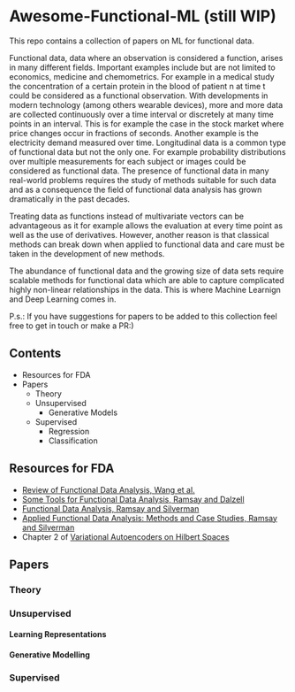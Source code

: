 # Awesome-Functional-ML (still WIP)
This repo contains a collection of papers on ML for functional data. 

Functional data, data where an observation is considered a function, arises in many different fields. Important examples include but are not limited to economics, medicine and chemometrics. For example in a medical study the concentration of a certain protein in the blood of patient n at time t could be considered as a functional observation. With developments in modern technology (among others wearable devices), more and more data are collected continuously over a time interval or discretely at many time points in an interval. This is for example the case in the stock market where price changes occur in fractions of seconds. Another example is the electricity demand measured over time. Longitudinal data is a common type of functional data but not the only one. For example probability distributions over multiple measurements for each subject or images could be considered as functional data. The presence of functional data in many real-world problems requires the study of methods suitable for such data and as a consequence the field of functional data analysis has grown dramatically in the past decades.

Treating data as functions instead of multivariate vectors can be advantageous as it for example allows the evaluation at every time point as well as the use of derivatives. However, another reason is that classical methods can break down when applied to functional data and care must be taken in the development of new methods.

The abundance of functional data and the growing size of data sets require scalable methods for functional data which are able to capture complicated highly non-linear relationships in the data. This is where Machine Learnign and Deep Learning comes in.

P.s.: If you have suggestions for papers to be added to this collection feel free to get in touch or make a PR:)

## Contents
- Resources for FDA
- Papers
  - Theory
  - Unsupervised
    - Generative Models
  - Supervised
    - Regression
    - Classification
   

## Resources for FDA
* [Review of Functional Data Analysis, Wang et al.](https://anson.ucdavis.edu/~mueller/Review151106.pdf)
* [Some Tools for Functional Data Analysis, Ramsay and Dalzell](https://www.jstor.org/stable/2345586)
* [Functional Data Analysis, Ramsay and Silverman](https://link.springer.com/book/10.1007/b98888)
* [Applied Functional Data Analysis: Methods and Case Studies, Ramsay and Silverman](https://www.ece.uvic.ca/~bctill/papers/mocap/Ramsay_Silverman_2002aa.pdf)
* Chapter 2 of [Variational Autoencoders on Hilbert Spaces](https://lorenz-wolf.netlify.app/uploads/FDA_Thesis.pdf)

## Papers

### Theory

### Unsupervised

#### Learning Representations


#### Generative Modelling


### Supervised
